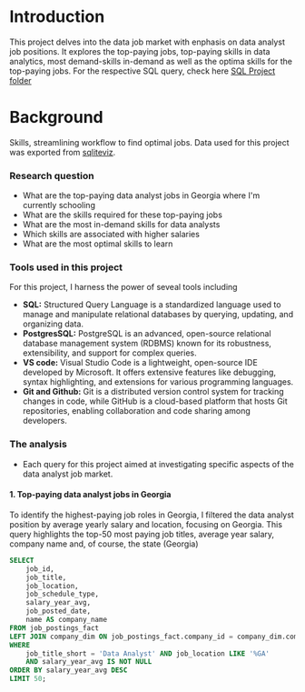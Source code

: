 # Introduction 
This project delves into the data job market with enphasis on data analyst job positions. It explores the top-paying jobs, top-paying skills in data analytics, most demand-skills in-demand as well as the optima skills for the top-paying jobs. For the respective SQL query, check here [SQL Project folder](/SQL%20Project/)

# Background
Skills, streamlining workflow to find optimal jobs. Data used for this project was exported from [sqliteviz](/https://sqliteviz.com/app/#/workspace?hide_schema=1).

### Research question
- What are the top-paying data analyst jobs in Georgia     where I'm currently schooling
- What are the skills required for these top-paying jobs
- What are the most in-demand skills for data analysts
- Which skills are associated with higher salaries
- What are the most optimal skills to learn

### Tools used in this project
For this project, I harness the power of seveal tools including
- **SQL:** Structured Query Language is a standardized language used to manage and manipulate relational databases by querying, updating, and organizing data.
- **PostgresSQL:** PostgreSQL is an advanced, open-source relational database management system (RDBMS) known for its robustness, extensibility, and support for complex queries. 
- **VS code:** Visual Studio Code is a lightweight, open-source IDE developed by Microsoft. It offers extensive features like debugging, syntax highlighting, and extensions for various programming languages.
- **Git and Github:** Git is a distributed version control system for tracking changes in code, while GitHub is a cloud-based platform that hosts Git repositories, enabling collaboration and code sharing among developers.

### The analysis
- Each query for this project aimed at investigating specific aspects of the data analyst job market. 
#### 1. Top-paying data analyst jobs in Georgia
To identify the highest-paying job roles in Georgia, I filtered the data analyst position by average yearly salary and location, focusing on Georgia. This query highlights the top-50 most paying job titles, average year salary, company name and, of course, the state (Georgia)

```sql
SELECT  
    job_id,
    job_title,
    job_location,
    job_schedule_type,
    salary_year_avg,
    job_posted_date,
    name AS company_name
FROM job_postings_fact
LEFT JOIN company_dim ON job_postings_fact.company_id = company_dim.company_id
WHERE 
    job_title_short = 'Data Analyst' AND job_location LIKE '%GA' 
    AND salary_year_avg IS NOT NULL
ORDER BY salary_year_avg DESC
LIMIT 50;
```
